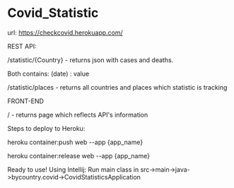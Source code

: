 # Covid_Statistic
url: https://checkcovid.herokuapp.com/

REST API:

/statistic/{Country} - returns json with cases and deaths. 

Both contains: (date) : value

/statistic/places - returns all countries and places which statistic is tracking

FRONT-END 

/ - returns page which reflects API's information

Steps to deploy to Heroku:

heroku container:push web --app {app_name}

heroku container:release web --app {app_name}

Ready to use!
  Using Intellij:
  Run main class in src->main->java->bycountry.covid->CovidStatisticsApplication
